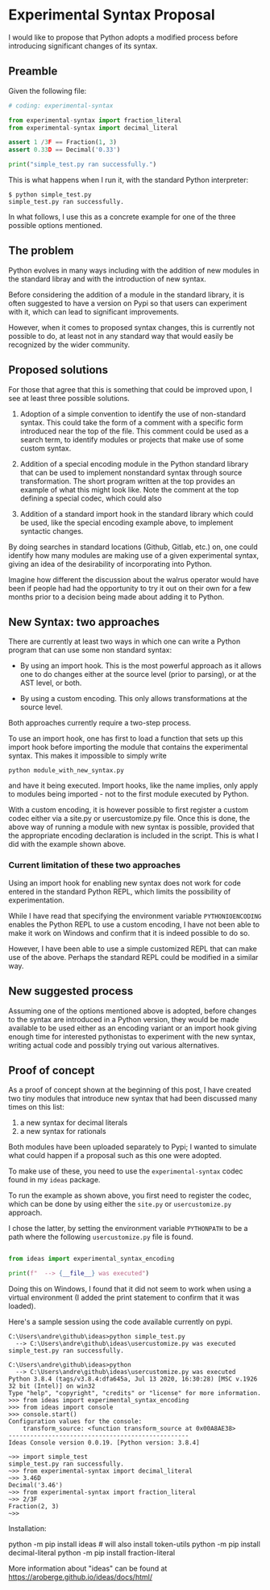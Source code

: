 # Experimental Syntax Proposal

I would like to propose that Python adopts a modified process
before introducing significant changes of its syntax.

## Preamble

Given the following file:

```python
# coding: experimental-syntax

from experimental-syntax import fraction_literal
from experimental-syntax import decimal_literal

assert 1 /3F == Fraction(1, 3)
assert 0.33D == Decimal('0.33')

print("simple_test.py ran successfully.")
```

This is what happens when I run it, with the standard Python interpreter:
```
$ python simple_test.py
simple_test.py ran successfully.
```

In what follows, I use this as a concrete example for one
of the three possible options mentioned.


## The problem

Python evolves in many ways including with the addition
of new modules in the standard libray and
with the introduction of new syntax.

Before considering the addition of a module in
the standard library, it is often suggested to have a
version on Pypi so that users can experiment with it,
which can lead to significant improvements.

However, when it comes to proposed syntax changes,
this is currently not possible to do, at least not in any
standard way that would easily be recognized by the wider community.


## Proposed solutions

For those that agree that this is something that could be
improved upon, I see at least three possible solutions.

1. Adoption of a simple convention to identify the use of non-standard syntax.
   This could take the form of a comment with a specific form
   introduced near the top of the file.  This comment could be used as
   a search term, to identify modules or projects that make use of
   some custom syntax.

2. Addition of a special encoding module in the Python standard library
   that can be used to implement nonstandard syntax through source
   transformation. The short program written at the top provides an
   example of what this might look like. Note the comment at the top
   defining a special codec, which could also

3. Addition of a standard import hook in the standard library which could
   be used, like the special encoding example above, to implement
   syntactic changes.

By doing searches in standard locations (Github, Gitlab, etc.) on, one could
identify how many modules are making use of a given experimental syntax,
giving an idea of the desirability of incorporating into Python.

Imagine how different the discussion about the walrus operator would have been
if people had had the opportunity to try it out on their own for a few months
prior to a decision being made about adding it to Python.

## New Syntax: two approaches

There are currently at least two ways in which one can write a Python program
that can use some non standard syntax:

* By using an import hook. This is the most powerful approach as it
  allows one to do changes either at the source level
  (prior to parsing), or at the AST level, or both.

* By using a custom encoding. This only allows transformations at the source level.

Both approaches currently require a two-step process.

To use an import hook, one has first to load a function that sets up this import hook before importing the module that contains the experimental syntax.  This makes it impossible to simply write

```
python module_with_new_syntax.py
```
and have it being executed.  Import hooks, like the name implies,
only apply to modules being imported - not to the first module executed by Python.

With a custom encoding, it is however possible to first register a
custom codec either via a site.py or usercustomize.py file.
Once this is done, the above way of running a module with new syntax is possible,
provided that the appropriate encoding declaration is included in the script.
This is what I did with the example shown above.


### Current limitation of these two approaches

Using an import hook for enabling new syntax does not work
for code entered in the standard Python REPL, which limits the possibility of experimentation.

While I have read that specifying the environment
variable `PYTHONIOENCODING` enables the Python REPL to use a custom encoding,
I have not been able to make it work on Windows and
confirm that it is indeed possible to do so.

However, I have been able to use a simple customized REPL that can make use
of the above.  Perhaps the standard REPL could be modified in a similar way.

## New suggested process

Assuming one of the options mentioned above is adopted,
before changes to the syntax are introduced in a Python version,
they would be made available to be used either as an encoding variant
or an import hook giving enough time for interested pythonistas to
experiment with the new syntax, writing actual code and possibly
trying out various alternatives.


## Proof of concept

As a proof of concept shown at the beginning of this post,
I have created two tiny modules that introduce new syntax that
had been discussed many times on this list:

1. a new syntax for decimal literals
2. a new syntax for rationals

Both modules have been uploaded separately to Pypi;
I wanted to simulate what could happen if a proposal such
as this one were adopted.

To make use of these, you need to use the `experimental-syntax` codec
found in my `ideas` package.

To run the example as shown above, you first need to register the codec,
which can be done by using either the `site.py` or `usercustomize.py`
approach.

I chose the latter, by setting the environment variable `PYTHONPATH`  to be
a path where the following `usercustomize.py` file is found.

```python

from ideas import experimental_syntax_encoding

print(f"  --> {__file__} was executed")
```

Doing this on Windows, I found that it did not seem to work when
using a virtual environment (I added the print statement to confirm
that it was loaded).

Here's a sample session using the code available currently on pypi.

```
C:\Users\andre\github\ideas>python simple_test.py
  --> C:\Users\andre\github\ideas\usercustomize.py was executed
simple_test.py ran successfully.

C:\Users\andre\github\ideas>python
  --> C:\Users\andre\github\ideas\usercustomize.py was executed
Python 3.8.4 (tags/v3.8.4:dfa645a, Jul 13 2020, 16:30:28) [MSC v.1926 32 bit (Intel)] on win32
Type "help", "copyright", "credits" or "license" for more information.
>>> from ideas import experimental_syntax_encoding
>>> from ideas import console
>>> console.start()
Configuration values for the console:
    transform_source: <function transform_source at 0x00A8AE38>
--------------------------------------------------
Ideas Console version 0.0.19. [Python version: 3.8.4]

~>> import simple_test
simple_test.py ran successfully.
~>> from experimental-syntax import decimal_literal
~>> 3.46D
Decimal('3.46')
~>> from experimental-syntax import fraction_literal
~>> 2/3F
Fraction(2, 3)
~>>
```


Installation:

python -m pip install ideas  # will also install token-utils
python -m pip install decimal-literal
python -m pip install fraction-literal

More information about "ideas" can be found at
https://aroberge.github.io/ideas/docs/html/

